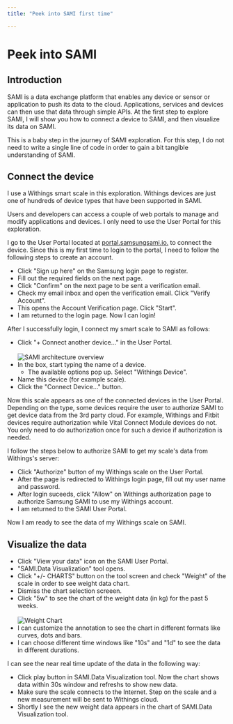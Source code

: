 ```yaml
---
title: "Peek into SAMI first time"

---
```


# Peek into SAMI

## Introduction

SAMI is a data exchange platform that enables any device or sensor or application to push its data to the cloud. Applications, services and devices can then use that data through simple APIs. At the first step to explore SAMI, I will show you how to connect a device to SAMI, and then visualize its data on SAMI.

This is a baby step in the journey of SAMI exploration. For this step, I do not need to write a single line of code in order to gain a bit tangible understanding of SAMI.

## Connect the device

I use a Withings smart scale in this exploration. Withings devices are just one of hundreds of device types that have been supported in SAMI.

Users and developers can access a couple of web portals to manage and modify applications and devices. I only need to use the User Portal for this exploration.

I go to the User Portal located at [portal.samsungsami.io.](http://portal.samsungsami.io) to connect the device. Since this is my first time to login to the portal, I need to follow the following steps to create an account.

- Click "Sign up here" on the Samsung login page to register.
- Fill out the required fields on the next page.
- Click "Confirm" on the next page to be sent a verification email.
- Check my email inbox and open the verification email. Click "Verify Account".
- This opens the Account Verification page. Click "Start".
- I am returned to the login page. Now I can login!

After I successfully login, I connect my smart scale to SAMI as follows:

- Click "+ Connect another device..." in the User Portal.<br /><br />
![SAMI architecture overview](/images/docs/sami/sami-documentation/connect-another-device.png)
- In the box, start typing the name of a device. 
  - The available options pop up. Select "Withings Device".
- Name this device (for example scale).
- Click the "Connect Device..." button.

Now this scale appears as one of the connected devices in the User Portal. Depending on the type, some devices require the user to authorize SAMI to get device data from the 3rd party cloud. For example, Withings and Fitbit devices require authorization while Vital Connect Module devices do not. You only need to do authorization once for such a device if authorization is needed.

I follow the steps below to authorize SAMI to get my scale's data from Withings's server:

- Click "Authorize" button of my Withings scale on the User Portal.
- After the page is redirected to Withings login page, fill out my user name and password.
- After login suceeds, click "Allow" on Withings authorization page to authorize Samsung SAMI to use my Withings account.
- I am returned to the SAMI User Portal. 

Now I am ready to see the data of my Withings scale on SAMI.  

## Visualize the data

- Click "View your data" icon on the SAMI User Portal.
- "SAMI.Data Visualization" tool opens.
- Click "+/- CHARTS" button on the tool screen and check "Weight" of the scale in order to see weight data chart.
- Dismiss the chart selection screeen.
- Click "5w" to see the chart of the weight data (in kg) for the past 5 weeks.<br /><br />
![Weight Chart](/images/docs/sami/blogs/intro-weight-chart.png)
- I can customize the annotation to see the chart in different formats like curves, dots and bars.
- I can choose different time windows like "10s" and "1d" to see the data in different durations.

I can see the near real time update of the data in the following way:

- Click play button in SAMI.Data Visualization tool. Now the chart shows data within 30s window and refreshs to show new data.
- Make sure the scale connects to the Internet. Step on the scale and a new measurement will be sent to Withings cloud.
- Shortly I see the new weight data appears in the chart of SAMI.Data Visualization tool.